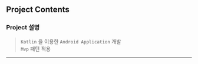 ## Project Contents

### Project 설명  
> `Kotlin` 을 이용한 `Android Application` 개발 <br/>
> `Mvp` 패턴 적용 
______
